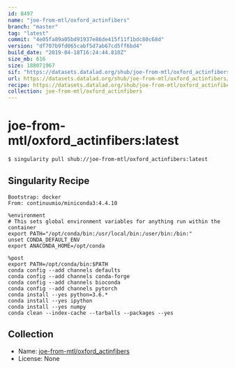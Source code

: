 ```yaml
---
id: 8497
name: "joe-from-mtl/oxford_actinfibers"
branch: "master"
tag: "latest"
commit: "4e05fa89a05bd91937e86de415f11f1bdc80c68d"
version: "df707b9fd065cabf5d7ab67cd5ff6bd4"
build_date: "2019-04-18T16:24:44.810Z"
size_mb: 616
size: 188071967
sif: "https://datasets.datalad.org/shub/joe-from-mtl/oxford_actinfibers/latest/2019-04-18-4e05fa89-df707b9f/df707b9fd065cabf5d7ab67cd5ff6bd4.simg"
url: https://datasets.datalad.org/shub/joe-from-mtl/oxford_actinfibers/latest/2019-04-18-4e05fa89-df707b9f/
recipe: https://datasets.datalad.org/shub/joe-from-mtl/oxford_actinfibers/latest/2019-04-18-4e05fa89-df707b9f/Singularity
collection: joe-from-mtl/oxford_actinfibers
---
```


# joe-from-mtl/oxford_actinfibers:latest

```bash
$ singularity pull shub://joe-from-mtl/oxford_actinfibers:latest
```

## Singularity Recipe

```singularity
Bootstrap: docker
From: continuumio/miniconda3:4.4.10

%environment
# This sets global environment variables for anything run within the container
export PATH="/opt/conda/bin:/usr/local/bin:/user/bin:/bin:"
unset CONDA_DEFAULT_ENV
export ANACONDA_HOME=/opt/conda

%post
export PATH=/opt/conda/bin:$PATH
conda config --add channels defaults
conda config --add channels conda-forge
conda config --add channels bioconda
conda config --add channels pytorch
conda install --yes python=3.6.*
conda install --yes ipython
conda install --yes numpy
conda clean --index-cache --tarballs --packages --yes
```

## Collection

 - Name: [joe-from-mtl/oxford_actinfibers](https://github.com/joe-from-mtl/oxford_actinfibers)
 - License: None

